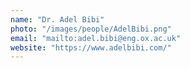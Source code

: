 ```yaml
---
name: "Dr. Adel Bibi"
photo: "/images/people/AdelBibi.png"
email: "mailto:adel.bibi@eng.ox.ac.uk"
website: "https://www.adelbibi.com/"
---
```

